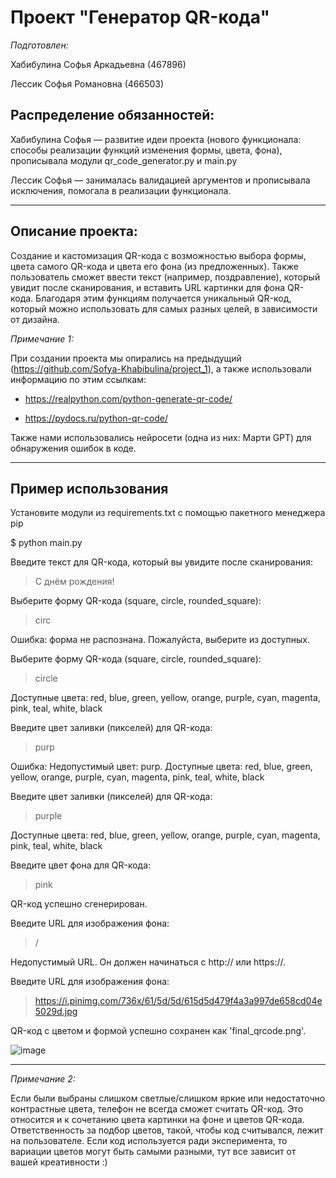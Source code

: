 # Проект "Генератор QR-кода"
*Подготовлен:*

Хабибулина Софья Аркадьевна (467896)

Лессик Софья Романовна (466503)

## **Распределение обязанностей:**

Хабибулина Софья — развитие идеи проекта (нового функционала: способы реализации функций изменения формы, цвета, фона), прописывала модули qr_code_generator.py и main.py

Лессик Софья — занималась валидацией аргументов и прописывала исключения, помогала в реализации функционала.

---
## Описание проекта:

Создание и кастомизация QR-кода с возможностью выбора формы, цвета самого QR-кода и цвета его фона (из предложенных). Также пользователь сможет ввести текст (например, поздравление), который увидит после сканирования, и вставить URL картинки для фона QR-кода. Благодаря этим функциям получается уникальный QR-код, который можно использовать для самых разных целей, в зависимости от дизайна.

*Примечание 1:*

При создании проекта мы опирались на предыдущий (https://github.com/Sofya-Khabibulina/project_1), а также использовали информацию по этим ссылкам:

- https://realpython.com/python-generate-qr-code/

- https://pydocs.ru/python-qr-code/

Также нами использовались нейросети (одна из них: Марти GPT) для обнаружения ошибок в коде.

---
## Пример использования
Установите модули из requirements.txt с помощью пакетного менеджера pip

$ python main.py

Введите текст для QR-кода, который вы увидите после сканирования:

> С днём рождения!

Выберите форму QR-кода (square, circle, rounded_square):

> circ

Ошибка: форма не распознана. Пожалуйста, выберите из доступных.

Выберите форму QR-кода (square, circle, rounded_square):

> circle

Доступные цвета:  red, blue, green, yellow, orange, purple, cyan, magenta, pink, teal, white, black

Введите цвет заливки (пикселей) для QR-кода: 

> purp

Ошибка: Недопустимый цвет: purp. Доступные цвета: red, blue, green, yellow, orange, purple, cyan, magenta, pink, teal, white, black

Введите цвет заливки (пикселей) для QR-кода:

> purple

Доступные цвета:  red, blue, green, yellow, orange, purple, cyan, magenta, pink, teal, white, black

Введите цвет фона для QR-кода:

> pink

QR-код успешно сгенерирован.

Введите URL для изображения фона: 

> /

Недопустимый URL. Он должен начинаться с http:// или https://.

Введите URL для изображения фона: 

> https://i.pinimg.com/736x/61/5d/5d/615d5d479f4a3a997de658cd04e5029d.jpg

QR-код с цветом и формой успешно сохранен как 'final_qrcode.png'.

![image](https://github.com/user-attachments/assets/038686d3-a13c-403f-ae35-4905eba2f974)



---

*Примечание 2:*

Если были выбраны слишком светлые/слишком яркие или недостаточно контрастные цвета, телефон не всегда сможет считать QR-код. Это относится и к сочетанию цвета картинки на фоне и цветов QR-кода. Ответственность за подбор цветов, такой, чтобы код считывался, лежит на пользователе. Если код используется ради эксперимента, то вариации цветов могут быть самыми разными, тут все зависит от вашей креативности :)
